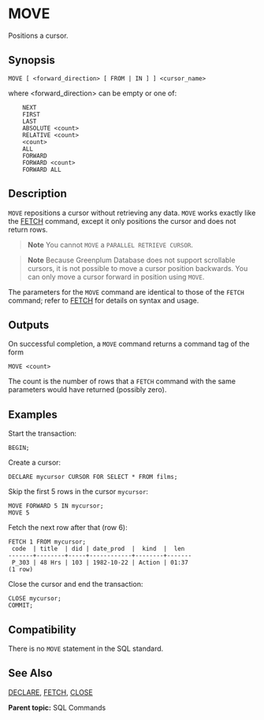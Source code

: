 # MOVE

Positions a cursor.

## Synopsis

``` {#sql_command_synopsis}
MOVE [ <forward_direction> [ FROM | IN ] ] <cursor_name>
```

where <forward_direction> can be empty or one of:

```
    NEXT
    FIRST
    LAST
    ABSOLUTE <count>
    RELATIVE <count>
    <count>
    ALL
    FORWARD
    FORWARD <count>
    FORWARD ALL
```

## Description

`MOVE` repositions a cursor without retrieving any data. `MOVE` works exactly like the [FETCH](FETCH.html) command, except it only positions the cursor and does not return rows.

> **Note** You cannot `MOVE` a `PARALLEL RETRIEVE CURSOR`.

> **Note** Because Greenplum Database does not support scrollable cursors, it is not possible to move a cursor position backwards. You can only move a cursor forward in position using `MOVE`.

The parameters for the `MOVE` command are identical to those of the `FETCH` command; refer to [FETCH](FETCH.html) for details on syntax and usage.

## Outputs

On successful completion, a `MOVE` command returns a command tag of the form

```
MOVE <count>
```

The count is the number of rows that a `FETCH` command with the same parameters would have returned (possibly zero).

## Examples

Start the transaction:

```
BEGIN;
```

Create a cursor:

```
DECLARE mycursor CURSOR FOR SELECT * FROM films;
```

Skip the first 5 rows in the cursor `mycursor`:

```
MOVE FORWARD 5 IN mycursor;
MOVE 5
```

Fetch the next row after that (row 6):

```
FETCH 1 FROM mycursor;
 code  | title  | did | date_prod  |  kind  |  len
-------+--------+-----+------------+--------+-------
 P_303 | 48 Hrs | 103 | 1982-10-22 | Action | 01:37
(1 row)
```

Close the cursor and end the transaction:

```
CLOSE mycursor;
COMMIT;
```

## Compatibility

There is no `MOVE` statement in the SQL standard.

## See Also

[DECLARE](DECLARE.html), [FETCH](FETCH.html), [CLOSE](CLOSE.html)

**Parent topic:** SQL Commands

